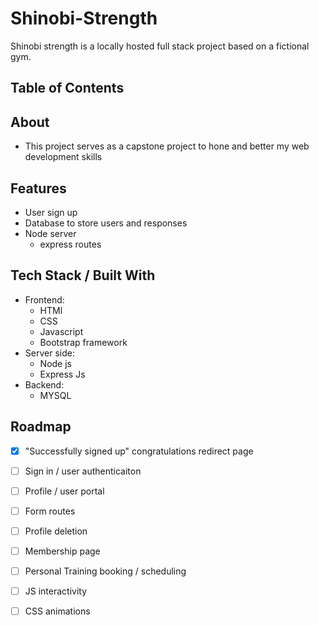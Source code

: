 # Shinobi-Strength

Shinobi strength is a locally hosted full stack project based on a fictional gym. 

## Table of Contents

## About

- This project serves as a capstone project to hone and better my web development skills

## Features

- User sign up
- Database to store users and responses
- Node server
    - express routes

## Tech Stack / Built With

- Frontend:
    - HTMl
    - CSS
    - Javascript
    - Bootstrap framework
- Server side:
    - Node js
    - Express Js
- Backend:
    - MYSQL

## Roadmap

- [X] "Successfully signed up" congratulations redirect page
- [ ] Sign in / user authenticaiton
- [ ] Profile / user portal
- [ ] Form routes
- [ ] Profile deletion
- [ ] Membership page
- [ ] Personal Training booking / scheduling
- [ ] JS interactivity
- [ ] CSS animations


